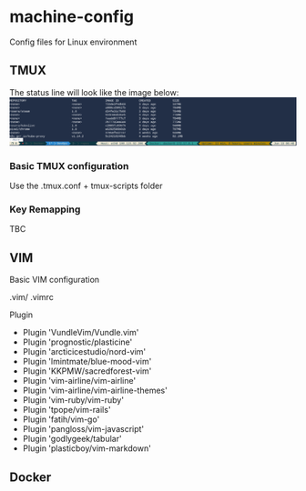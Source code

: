 # machine-config
Config files for Linux environment


## TMUX

The status line will look like the image below:
![tmux statusline](images/tmux-statusbar.png)

### Basic TMUX configuration

Use the .tmux.conf + tmux-scripts folder

### Key Remapping
TBC


## VIM

Basic VIM configuration

.vim/
.vimrc

Plugin

* Plugin 'VundleVim/Vundle.vim'
* Plugin 'prognostic/plasticine'
* Plugin 'arcticicestudio/nord-vim'
* Plugin 'lmintmate/blue-mood-vim'
* Plugin 'KKPMW/sacredforest-vim'
* Plugin 'vim-airline/vim-airline'
* Plugin 'vim-airline/vim-airline-themes'
* Plugin 'vim-ruby/vim-ruby'
* Plugin 'tpope/vim-rails'
* Plugin 'fatih/vim-go'
* Plugin 'pangloss/vim-javascript'
* Plugin 'godlygeek/tabular'
* Plugin 'plasticboy/vim-markdown'


## Docker


